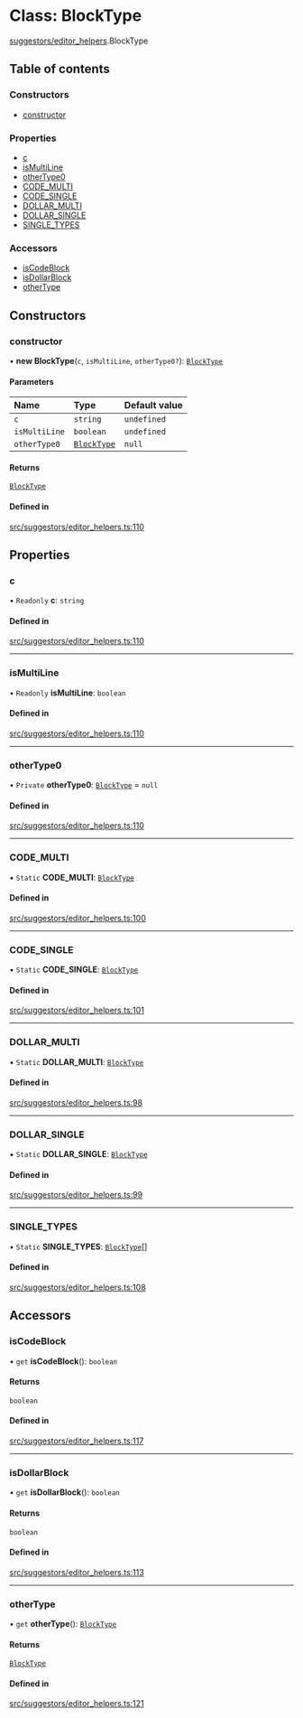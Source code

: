 # Class: BlockType

[suggestors/editor_helpers](../wiki/suggestors.editor_helpers).BlockType

## Table of contents

### Constructors

- [constructor](../wiki/suggestors.editor_helpers.BlockType#constructor)

### Properties

- [c](../wiki/suggestors.editor_helpers.BlockType#c)
- [isMultiLine](../wiki/suggestors.editor_helpers.BlockType#ismultiline)
- [otherType0](../wiki/suggestors.editor_helpers.BlockType#othertype0)
- [CODE\_MULTI](../wiki/suggestors.editor_helpers.BlockType#code_multi)
- [CODE\_SINGLE](../wiki/suggestors.editor_helpers.BlockType#code_single)
- [DOLLAR\_MULTI](../wiki/suggestors.editor_helpers.BlockType#dollar_multi)
- [DOLLAR\_SINGLE](../wiki/suggestors.editor_helpers.BlockType#dollar_single)
- [SINGLE\_TYPES](../wiki/suggestors.editor_helpers.BlockType#single_types)

### Accessors

- [isCodeBlock](../wiki/suggestors.editor_helpers.BlockType#iscodeblock)
- [isDollarBlock](../wiki/suggestors.editor_helpers.BlockType#isdollarblock)
- [otherType](../wiki/suggestors.editor_helpers.BlockType#othertype)

## Constructors

### constructor

• **new BlockType**(`c`, `isMultiLine`, `otherType0?`): [`BlockType`](../wiki/suggestors.editor_helpers.BlockType)

#### Parameters

| Name | Type | Default value |
| :------ | :------ | :------ |
| `c` | `string` | `undefined` |
| `isMultiLine` | `boolean` | `undefined` |
| `otherType0` | [`BlockType`](../wiki/suggestors.editor_helpers.BlockType) | `null` |

#### Returns

[`BlockType`](../wiki/suggestors.editor_helpers.BlockType)

#### Defined in

[src/suggestors/editor_helpers.ts:110](https://github.com/MsgtGreer/ToDoMD/blob/c649f42/src/suggestors/editor_helpers.ts#L110)

## Properties

### c

• `Readonly` **c**: `string`

#### Defined in

[src/suggestors/editor_helpers.ts:110](https://github.com/MsgtGreer/ToDoMD/blob/c649f42/src/suggestors/editor_helpers.ts#L110)

___

### isMultiLine

• `Readonly` **isMultiLine**: `boolean`

#### Defined in

[src/suggestors/editor_helpers.ts:110](https://github.com/MsgtGreer/ToDoMD/blob/c649f42/src/suggestors/editor_helpers.ts#L110)

___

### otherType0

• `Private` **otherType0**: [`BlockType`](../wiki/suggestors.editor_helpers.BlockType) = `null`

#### Defined in

[src/suggestors/editor_helpers.ts:110](https://github.com/MsgtGreer/ToDoMD/blob/c649f42/src/suggestors/editor_helpers.ts#L110)

___

### CODE\_MULTI

▪ `Static` **CODE\_MULTI**: [`BlockType`](../wiki/suggestors.editor_helpers.BlockType)

#### Defined in

[src/suggestors/editor_helpers.ts:100](https://github.com/MsgtGreer/ToDoMD/blob/c649f42/src/suggestors/editor_helpers.ts#L100)

___

### CODE\_SINGLE

▪ `Static` **CODE\_SINGLE**: [`BlockType`](../wiki/suggestors.editor_helpers.BlockType)

#### Defined in

[src/suggestors/editor_helpers.ts:101](https://github.com/MsgtGreer/ToDoMD/blob/c649f42/src/suggestors/editor_helpers.ts#L101)

___

### DOLLAR\_MULTI

▪ `Static` **DOLLAR\_MULTI**: [`BlockType`](../wiki/suggestors.editor_helpers.BlockType)

#### Defined in

[src/suggestors/editor_helpers.ts:98](https://github.com/MsgtGreer/ToDoMD/blob/c649f42/src/suggestors/editor_helpers.ts#L98)

___

### DOLLAR\_SINGLE

▪ `Static` **DOLLAR\_SINGLE**: [`BlockType`](../wiki/suggestors.editor_helpers.BlockType)

#### Defined in

[src/suggestors/editor_helpers.ts:99](https://github.com/MsgtGreer/ToDoMD/blob/c649f42/src/suggestors/editor_helpers.ts#L99)

___

### SINGLE\_TYPES

▪ `Static` **SINGLE\_TYPES**: [`BlockType`](../wiki/suggestors.editor_helpers.BlockType)[]

#### Defined in

[src/suggestors/editor_helpers.ts:108](https://github.com/MsgtGreer/ToDoMD/blob/c649f42/src/suggestors/editor_helpers.ts#L108)

## Accessors

### isCodeBlock

• `get` **isCodeBlock**(): `boolean`

#### Returns

`boolean`

#### Defined in

[src/suggestors/editor_helpers.ts:117](https://github.com/MsgtGreer/ToDoMD/blob/c649f42/src/suggestors/editor_helpers.ts#L117)

___

### isDollarBlock

• `get` **isDollarBlock**(): `boolean`

#### Returns

`boolean`

#### Defined in

[src/suggestors/editor_helpers.ts:113](https://github.com/MsgtGreer/ToDoMD/blob/c649f42/src/suggestors/editor_helpers.ts#L113)

___

### otherType

• `get` **otherType**(): [`BlockType`](../wiki/suggestors.editor_helpers.BlockType)

#### Returns

[`BlockType`](../wiki/suggestors.editor_helpers.BlockType)

#### Defined in

[src/suggestors/editor_helpers.ts:121](https://github.com/MsgtGreer/ToDoMD/blob/c649f42/src/suggestors/editor_helpers.ts#L121)
